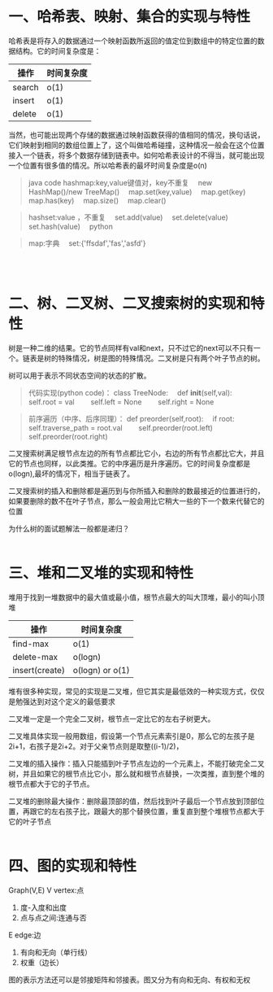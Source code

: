 ﻿# 一、哈希表、映射、集合的实现与特性

哈希表是将存入的数据通过一个映射函数所返回的值定位到数组中的特定位置的数据结构。它的时间复杂度是：

操作     | 时间复杂度
-------- | -----
search  | o(1)
insert  | o(1)
delete | o(1)


当然，也可能出现两个存储的数据通过映射函数获得的值相同的情况，换句话说，它们映射到相同的数组位置上了，这个叫做哈希碰撞，这种情况一般会在这个位置接入一个链表，将多个数据存储到链表中。如何哈希表设计的不得当，就可能出现一个位置有很多值的情况。所以哈希表的最坏时间复杂度是o(n)

>  java code
hashmap:key,value键值对，key不重复
&emsp;new HashMap()/new TreeMap()
&emsp;map.set(key,value)
&emsp;map.get(key)
&emsp;map.has(key)
&emsp;map.size()
&emsp;map.clear()


> hashset:value ，不重复
&emsp;set.add(value)
&emsp;set.delete(value)
&emsp;set.hash(value)
&emsp;python

> map:字典
&emsp;set:{'ffsdaf','fas','asfd'}



<br><br>

# 二、树、二叉树、二叉搜索树的实现和特性


树是一种二维的结果。它的节点同样有val和next，只不过它的next可以不只有一个。链表是树的特殊情况，树是图的特殊情况。二叉树是只有两个叶子节点的树。

树可以用于表示不同状态空间的状态的扩散。

> 代码实现(python code)： 
class TreeNode:
&emsp;def __init__(self,val):
	&emsp;&emsp;self.root = val
	&emsp;&emsp;self.left = None
	&emsp;&emsp;self.right = None


> 前序遍历（中序、后序同理）：
def preorder(self,root):
	&emsp;if root:
		&emsp;&emsp;self.traverse_path = root.val
		&emsp;&emsp;self.preorder(root.left)
		&emsp;&emsp;self.preorder(root.right)
		



二叉搜索树满足根节点左边的所有节点都比它小，右边的所有节点都比它大，并且它的节点也同样，以此类推。它的中序遍历是升序遍历。它的时间复杂度都是o(logn),最坏的情况下，相当于链表了。


二叉搜索树的插入和删除都是遍历到与你所插入和删除的数最接近的位置进行的，如果要删除的数不在叶子节点，那么一般会用比它稍大一些的下一个数来代替它的位置



为什么树的面试题解法一般都是递归？
<br><br>


# 三、堆和二叉堆的实现和特性

堆用于找到一堆数据中的最大值或最小值，根节点最大的叫大顶堆，最小的叫小顶堆

操作     | 时间复杂度
-------- | -----
find-max   | o(1)
delete-max  | o(logn)
insert(create) | o(logn) or o(1)

堆有很多种实现，常见的实现是二叉堆，但它其实是最低效的一种实现方式，仅仅是勉强达到对这个定义的最低要求

二叉堆一定是一个完全二叉树，根节点一定比它的左右子树更大。



二叉堆具体实现一般用数组，假设第一个节点元素索引是0，那么它的左孩子是2i+1，右孩子是2i+2。对于父亲节点则是取整((i-1)/2)，


二叉堆的插入操作：插入只能插到叶子节点左边的一个元素上，不能打破完全二叉树，并且如果它的根节点比它小，那么就和根节点替换，一次类推，直到整个堆的根节点都大于它的子节点。

二叉堆的删除最大操作：删除最顶部的值，然后找到叶子最后一个节点放到顶部位置，再跟它的左右孩子比，跟最大的那个替换位置，重复直到整个堆根节点都大于它的叶子节点
<br><br>


# 四、图的实现和特性

Graph(V,E)
V  vertex:点

1. 度-入度和出度
2. 点与点之间:连通与否


E  edge:边

1. 有向和无向（单行线）
2. 权重（边长）


图的表示方法还可以是邻接矩阵和邻接表。图又分为有向和无向、有权和无权


